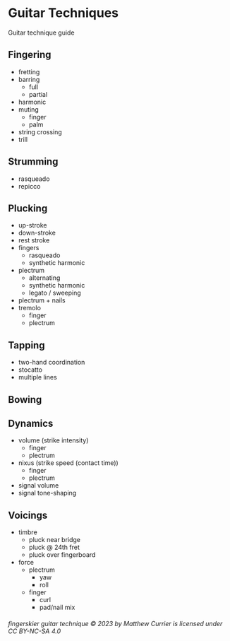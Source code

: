 # Guitar Techniques
Guitar technique guide

## Fingering
- fretting
- barring
  - full
  - partial
- harmonic
- muting
  - finger
  - palm
- string crossing
- trill

## Strumming
- rasqueado
- repicco

## Plucking
- up-stroke
- down-stroke
- rest stroke
- fingers
  - rasqueado 
  - synthetic harmonic
- plectrum
  - alternating
  - synthetic harmonic
  - legato / sweeping
- plectrum + nails
- tremolo
  - finger
  - plectrum

## Tapping
- two-hand coordination
- stocatto
- multiple lines

## Bowing

## Dynamics
- volume (strike intensity)
  - finger
  - plectrum
- nixus (strike speed (contact time))
  - finger
  - plectrum
- signal volume
- signal tone-shaping

## Voicings
- timbre
  - pluck near bridge
  - pluck @ 24th fret
  - pluck over fingerboard
- force
  - plectrum
    - yaw
    - roll
  - finger
    - curl
    - pad/nail mix





###### fingerskier guitar technique © 2023 by Matthew Currier is licensed under CC BY-NC-SA 4.0 
